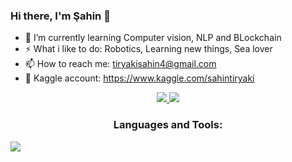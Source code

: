 ### Hi there, I'm Şahin 👋



- 🌱 I’m currently learning  Computer vision, NLP and BLockchain <br>
- ⚡ What i like to do: Robotics, Learning  new things, Sea lover  <br>
- 📫 How to reach me: tiryakisahin4@gmail.com  <br>
- :blue_book: Kaggle account: https://www.kaggle.com/sahintiryaki  <br>
<div style = "width:100%;min-height:150px;text-align:center;"> 
  <a href= "https://www.linkedin.com/in/sahin-tiryaki-95a76a1b1/"> 
    <img src="https://img.shields.io/badge/LinkedIn-0077B5?style=for-the-badge&logo=linkedin&logoColor=white" />
  </a>
  
   <a href= "https://medium.com/@tiryakisahin4"> 
    <img src="https://img.shields.io/badge/Medium-12100E?style=for-the-badge&logo=medium&logoColor=white" />
  </a>

<h3> Languages and Tools: </h3>
<p align="left">
  <a href="https://skillicons.dev">
    <img src="https://skillicons.dev/icons?i=py,java,redis,docker,tensorflow,pytorch,flask,mysql,git,css,bootstrap,html,linux,github&theme=dark" />
  </a>
</p>

</div> <br>

